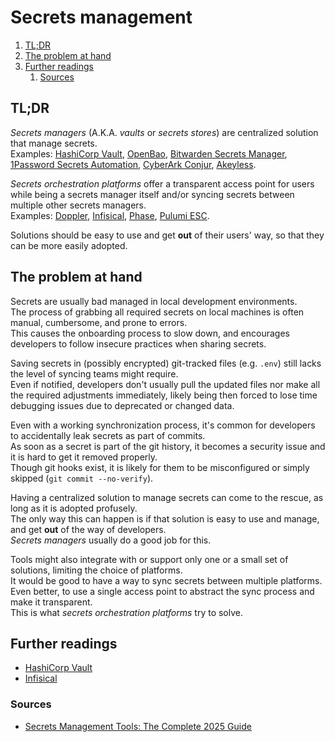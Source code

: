 # Secrets management

1. [TL;DR](#tldr)
1. [The problem at hand](#the-problem-at-hand)
1. [Further readings](#further-readings)
   1. [Sources](#sources)

## TL;DR

_Secrets managers_ (A.K.A. _vaults_ or _secrets stores_) are centralized solution that manage secrets.<br/>
Examples: [HashiCorp Vault], [OpenBao], [Bitwarden Secrets Manager], [1Password Secrets Automation], [CyberArk Conjur],
[Akeyless].

_Secrets orchestration platforms_ offer a transparent access point for users while being a secrets manager itself and/or
syncing secrets between multiple other secrets managers.<br/>
Examples: [Doppler], [Infisical], [Phase], [Pulumi ESC].

Solutions should be easy to use and get **out** of their users' way, so that they can be more easily adopted.

## The problem at hand

Secrets are usually bad managed in local development environments.<br/>
The process of grabbing all required secrets on local machines is often manual, cumbersome, and prone to errors.<br/>
This causes the onboarding process to slow down, and encourages developers to follow insecure practices when sharing
secrets.

Saving secrets in (possibly encrypted) git-tracked files (e.g. `.env`) still lacks the level of syncing teams might
require.<br/>
Even if notified, developers don't usually pull the updated files nor make all the required adjustments immediately,
likely being then forced to lose time debugging issues due to deprecated or changed data.

Even with a working synchronization process, it's common for developers to accidentally leak secrets as part of
commits.<br/>
As soon as a secret is part of the git history, it becomes a security issue and it is hard to get it removed
properly.<br/>
Though git hooks exist, it is likely for them to be misconfigured or simply skipped (`git commit --no-verify`).

Having a centralized solution to manage secrets can come to the rescue, as long as it is adopted profusely.<br/>
The only way this can happen is if that solution is easy to use and manage, and get **out** of the way of
developers.<br/>
_Secrets managers_ usually do a good job for this.

Tools might also integrate with or support only one or a small set of solutions, limiting the choice of platforms.<br/>
It would be good to have a way to sync secrets between multiple platforms. Even better, to use a single access point to
abstract the sync process and make it transparent.<br/>
This is what _secrets orchestration platforms_ try to solve.

## Further readings

- [HashiCorp Vault]
- [Infisical]

### Sources

- [Secrets Management Tools: The Complete 2025 Guide]

<!--
  Reference
  ═╬═Time══
  -->

<!-- In-article sections -->
<!-- Knowledge base -->
[HashiCorp Vault]: hashicorp%20vault.md
[Infisical]: infisical.md
[Pulumi ESC]: pulumi.md#esc

<!-- Files -->
<!-- Others -->
[1Password Secrets Automation]: https://1password.com/developers/secrets-management
[Akeyless]: https://www.akeyless.io/
[Bitwarden secrets manager]: https://bitwarden.com/products/secrets-manager/
[CyberArk Conjur]: https://www.conjur.org/
[Doppler]: https://www.doppler.com/
[OpenBao]: https://openbao.org/
[Phase]: https://phase.dev/
[Secrets Management Tools: The Complete 2025 Guide]: https://www.pulumi.com/blog/secrets-management-tools-guide/
